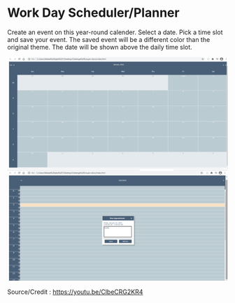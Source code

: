 # Work Day Scheduler/Planner

Create an event on this year-round calender.
Select a date.
Pick a time slot and save your event.
The saved event will be a different color than the original theme.
The date will be shown above the daily time slot.

![](images/1.png)
![](images/2.png)

Source/Credit : https://youtu.be/ClbeCRG2KR4
